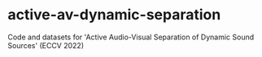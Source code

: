 # active-av-dynamic-separation
Code and datasets for 'Active Audio-Visual Separation of Dynamic Sound Sources' (ECCV 2022)
